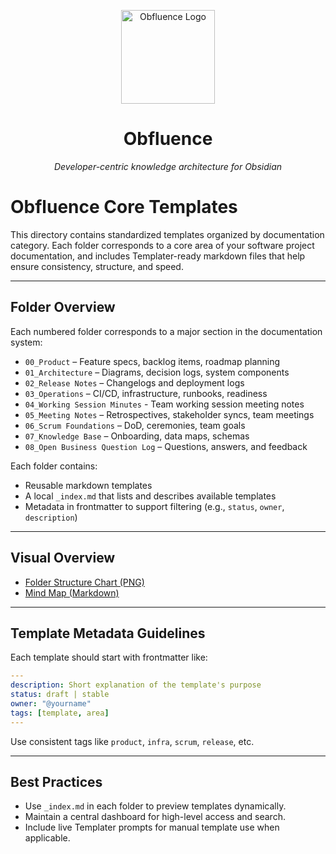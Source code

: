 <p align="center">
  <img src="assets/logo.png" alt="Obfluence Logo" width="150"/>
</p>
<h1 align="center">Obfluence</h1>
<p align="center"><em>Developer-centric knowledge architecture for Obsidian</em></p>

# Obfluence Core Templates

This directory contains standardized templates organized by documentation category. Each folder corresponds to a core area of your software project documentation, and includes Templater-ready markdown files that help ensure consistency, structure, and speed.

---

## Folder Overview

Each numbered folder corresponds to a major section in the documentation system:

- `00_Product` – Feature specs, backlog items, roadmap planning
- `01_Architecture` – Diagrams, decision logs, system components
- `02_Release Notes` – Changelogs and deployment logs
- `03_Operations` – CI/CD, infrastructure, runbooks, readiness
- `04_Working Session Minutes` - Team working session meeting notes
- `05_Meeting Notes` – Retrospectives, stakeholder syncs, team meetings
- `06_Scrum Foundations` – DoD, ceremonies, team goals
- `07_Knowledge Base` – Onboarding, data maps, schemas
- `08_Open Business Question Log` – Questions, answers, and feedback

Each folder contains:

- Reusable markdown templates
- A local `_index.md` that lists and describes available templates
- Metadata in frontmatter to support filtering (e.g., `status`, `owner`, `description`)

---

## Visual Overview

- [Folder Structure Chart (PNG)](/Obfluence%20Templates/README_TEMPLATES_Folder_Chart.png)
- [Mind Map (Markdown)](/Obfluence%20Templates/README_TEMPLATES_Mindmap.md)

---

## Template Metadata Guidelines

Each template should start with frontmatter like:

```yaml
---
description: Short explanation of the template's purpose
status: draft | stable
owner: "@yourname"
tags: [template, area]
---
```

Use consistent tags like `product`, `infra`, `scrum`, `release`, etc.

---

## Best Practices

- Use `_index.md` in each folder to preview templates dynamically.
- Maintain a central dashboard for high-level access and search.
- Include live Templater prompts for manual template use when applicable.
